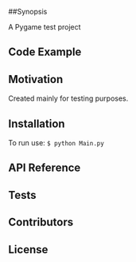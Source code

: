 ##Synopsis

A Pygame test project 


## Code Example


## Motivation

Created mainly for testing purposes.

## Installation

To run use:
``
$ python Main.py 
``

## API Reference


## Tests


## Contributors


## License

